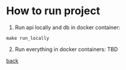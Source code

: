 # How to run project
1. Run api locally and db in docker container:
```
make run_locally
```

2. Run everything in docker containers: TBD

[back](../README.md)